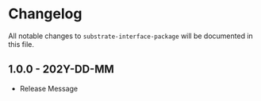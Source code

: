 # Changelog

All notable changes to `substrate-interface-package` will be documented in this file.

## 1.0.0 - 202Y-DD-MM

- Release Message
